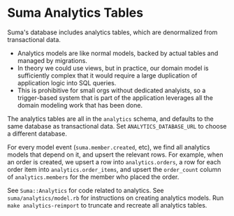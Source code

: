 # Suma Analytics Tables

Suma's database includes analytics tables, which are denormalized from transactional data.

- Analytics models are like normal models, backed by actual tables and managed by migrations.
- In theory we could use views, but in practice, our domain model is sufficiently complex
  that it would require a large duplication of application logic into SQL queries.
- This is prohibitive for small orgs without dedicated analyists,
  so a trigger-based system that is part of the application leverages all the domain modeling work
  that has been done.

The analytics tables are all in the `analytics` schema,
and defaults to the same database as transactional data.
Set `ANALYTICS_DATABASE_URL` to choose a different database.

For every model event (`suma.member.created`, etc), we find all analytics models that depend on it,
and upsert the relevant rows. For example, when an order is created,
we upsert a row into `analytics.orders`, a row for each order item into `analytics.order_items`,
and upsert the `order_count` column of `analytics.members` for the member who placed the order.

See `Suma::Analytics` for code related to analytics.
See `suma/analytics/model.rb` for instructions on creating analytics models.
Run `make analytics-reimport` to truncate and recreate all analytics tables.
